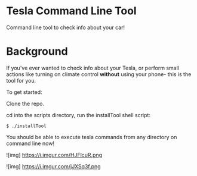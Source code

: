 # Tesla Command Line Tool
Command line tool to check info about your car!

# Background    
If you've ever wanted to check info about your Tesla, or perform small actions like turning on
climate control **without** using your phone- this is the tool for you.

To get started:

Clone the repo.

cd into the scripts directory, run the installTool shell script:

    $ ./installTool

You should be able to execute tesla commands from any directory on command line now!

![img] https://i.imgur.com/HJFlcuR.png

![img] https://i.imgur.com/jJXSq3f.png




